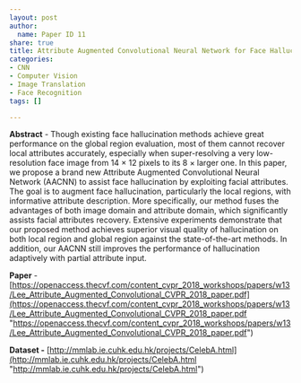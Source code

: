 ```yaml
---
layout: post
author:
  name: Paper ID 11
share: true
title: Attribute Augmented Convolutional Neural Network for Face Hallucination
categories:
- CNN
- Computer Vision
- Image Translation
- Face Recognition
tags: []

---
```

**Abstract** - Though existing face hallucination methods achieve great performance on the global region evaluation, most of them cannot recover local attributes accurately, especially when super-resolving a very low-resolution face image from 14 × 12 pixels to its 8 × larger one. In this paper, we propose a brand new Attribute Augmented Convolutional Neural Network (AACNN) to assist face hallucination by exploiting facial attributes. The goal is to augment face hallucination, particularly the local regions, with informative attribute description. More specifically, our method fuses the advantages of both image domain and attribute domain, which significantly assists facial attributes recovery. Extensive experiments demonstrate that our proposed method achieves superior visual quality of hallucination on both local region and global region against the state-of-the-art methods. In addition, our AACNN still improves the performance of hallucination adaptively with partial attribute input.

**Paper** - [https://openaccess.thecvf.com/content_cvpr_2018_workshops/papers/w13/Lee_Attribute_Augmented_Convolutional_CVPR_2018_paper.pdf](https://openaccess.thecvf.com/content_cvpr_2018_workshops/papers/w13/Lee_Attribute_Augmented_Convolutional_CVPR_2018_paper.pdf "https://openaccess.thecvf.com/content_cvpr_2018_workshops/papers/w13/Lee_Attribute_Augmented_Convolutional_CVPR_2018_paper.pdf")

**Dataset -** [http://mmlab.ie.cuhk.edu.hk/projects/CelebA.html](http://mmlab.ie.cuhk.edu.hk/projects/CelebA.html "http://mmlab.ie.cuhk.edu.hk/projects/CelebA.html")
